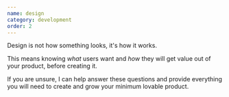 ```yaml
---
name: design
category: development
order: 2
---
```


Design is not how something looks, it's how it works. 

This means knowing _what_ users want and _how_ they will get value out of your product, before creating it.  

If you are unsure, I can help answer these questions and provide everything you will need to create and grow your minimum lovable product. 
